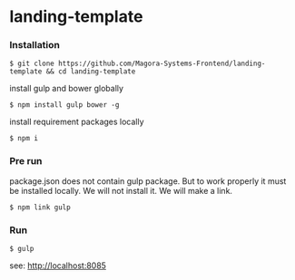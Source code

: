 # landing-template

### Installation

    $ git clone https://github.com/Magora-Systems-Frontend/landing-template && cd landing-template
    
install gulp and bower globally

    $ npm install gulp bower -g

install requirement packages locally
    
    $ npm i

### Pre run
package.json does not contain gulp package. But to work properly it must be installed locally.
We will not install it. We will make a link.

    $ npm link gulp

### Run
    
    $ gulp
    
see: [http://localhost:8085](http://localhost:8085)
